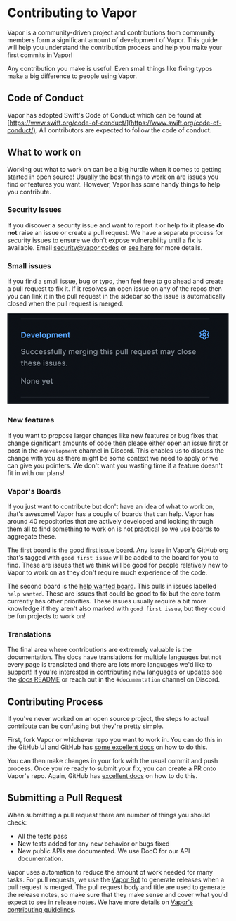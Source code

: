 # Contributing to Vapor

Vapor is a community-driven project and contributions from community members form a significant amount of development of Vapor. This guide will help you understand the contribution process and help you make your first commits in Vapor!

Any contribution you make is useful! Even small things like fixing typos make a big difference to people using Vapor.

## Code of Conduct

Vapor has adopted Swift's Code of Conduct which can be found at [https://www.swift.org/code-of-conduct/](https://www.swift.org/code-of-conduct/). All contributors are expected to follow the code of conduct.

## What to work on

Working out what to work on can be a big hurdle when it comes to getting started in open source! Usually the best things to work on are issues you find or features you want. However, Vapor has some handy things to help you contribute.

### Security Issues

If you discover a security issue and want to report it or help fix it please **do not** raise an issue or create a pull request. We have a separate process for security issues to ensure we don't expose vulnerability until a fix is available. Email security@vapor.codes or [see here](https://github.com/vapor/.github/blob/main/SECURITY.md) for more details.

### Small issues

If you find a small issue, bug or typo, then feel free to go ahead and create a pull request to fix it. If it resolves an open issue on any of the repos then you can link it in the pull request in the sidebar so the issue is automatically closed when the pull request is merged.

![GitHub Link Issue](../images/github-link-issue.png)

### New features

If you want to propose larger changes like new features or bug fixes that change significant amounts of code then please either open an issue first or post in the `#development` channel in Discord. This enables us to discuss the change with you as there might be some context we need to apply or we can give you pointers. We don't want you wasting time if a feature doesn't fit in with our plans!

### Vapor's Boards

If you just want to contribute but don't have an idea of what to work on, that's awesome! Vapor has a couple of boards that can help. Vapor has around 40 repositories that are actively developed and looking through them all to find something to work on is not practical so we use boards to aggregate these.

The first board is the [good first issue board](https://github.com/orgs/vapor/projects/14). Any issue in Vapor's GitHub org that's tagged with `good first issue` will be added to the board for you to find. These are issues that we think will be good for people relatively new to Vapor to work on as they don't require much experience of the code.

The second board is the [help wanted board](https://github.com/orgs/vapor/projects/13). This pulls in issues labelled `help wanted`. These are issues that could be good to fix but the core team currently has other priorities. These issues usually require a bit more knowledge if they aren't also marked with `good first issue`, but they could be fun projects to work on!

### Translations

The final area where contributions are extremely valuable is the documentation. The docs have translations for multiple languages but not every page is translated and there are lots more languages we'd like to support! If you're interested in contributing new languages or updates see the [docs README](https://github.com/vapor/docs#translating) or reach out in the `#documentation` channel on Discord.

## Contributing Process

If you've never worked on an open source project, the steps to actual contribute can be confusing but they're pretty simple.

First, fork Vapor or whichever repo you want to work in. You can do this in the GitHub UI and GitHub has [some excellent docs](https://docs.github.com/en/get-started/quickstart/fork-a-repo) on how to do this.

You can then make changes in your fork with the usual commit and push process. Once you're ready to submit your fix, you can create a PR onto Vapor's repo. Again, GitHub has [excellent docs](https://docs.github.com/en/pull-requests/collaborating-with-pull-requests/proposing-changes-to-your-work-with-pull-requests/creating-a-pull-request-from-a-fork) on how to do this.

## Submitting a Pull Request

When submitting a pull request there are number of things you should check:

* All the tests pass
* New tests added for any new behavior or bugs fixed
* New public APIs are documented. We use DocC for our API documentation.

Vapor uses automation to reduce the amount of work needed for many tasks. For pull requests, we use the [Vapor Bot](https://github.com/VaporBot) to generate releases when a pull request is merged. The pull request body and title are used to generate the release notes, so make sure that they make sense and cover what you'd expect to see in release notes. We have more details on [Vapor's contributing guidelines](https://github.com/vapor/vapor/blob/main/.github/contributing.md#release-title).

